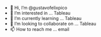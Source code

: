 - 👋 Hi, I’m @gustavofelixpico
- 👀 I’m interested in ... Tableau
- 🌱 I’m currently learning ... Tableau
- 💞️ I’m looking to collaborate on ... Tableau
- 📫 How to reach me ... email

<!---
gustavofelixpico/gustavofelixpico is a ✨ special ✨ repository because its `README.md` (this file) appears on your GitHub profile.
You can click the Preview link to take a look at your changes.
--->
